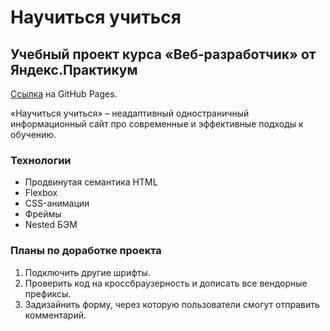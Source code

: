 # Научиться учиться

## Учебный проект курса «Веб‑разработчик» от Яндекс.Практикум

[Ссылка](https://nikolskii.github.io/how-to-learn/) на GitHub Pages.

«Научиться учиться» – неадаптивный одностраничный информационный сайт про современные и эффективные подходы к обучению.

### Технологии

- Продвинутая семантика HTML
- Flexbox
- CSS-анимации
- Фреймы
- Nested БЭМ

### Планы по доработке проекта

1. Подключить другие шрифты.
2. Проверить код на кроссбраузерность и дописать все вендорные префиксы.
3. Задизайнить форму, через которую пользователи смогут отправить комментарий.
